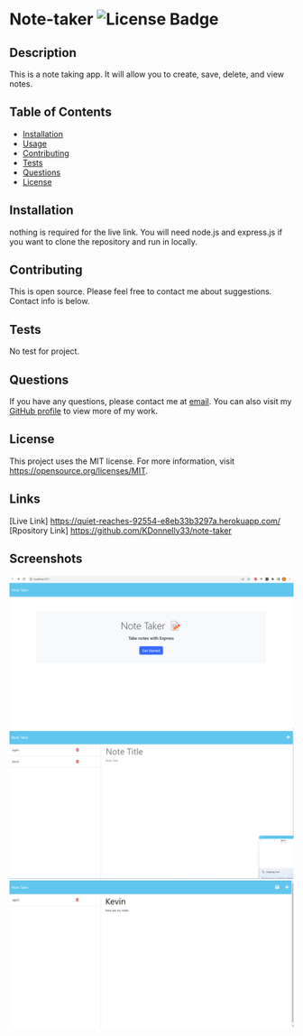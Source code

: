 # Note-taker ![License Badge](https://img.shields.io/badge/License-MIT-yellow.svg)
## Description
This is a note taking app. It will allow you to create, save, delete, and view notes.

## Table of Contents
- [Installation](#installation)
- [Usage](#usage)
- [Contributing](#contributing)
- [Tests](#tests)
- [Questions](#questions)
- [License](#license)

## Installation
nothing is required for the live link. You will need node.js and express.js if you want to clone the repository and run in locally.

## Contributing
This is open source. Please feel free to contact me about suggestions. Contact info is below.

## Tests
No test for project.

## Questions
If you have any questions, please contact me at [email](mailto:Kevin.donnelly3@gmail.com). You can also visit my [GitHub profile](https://github.com/Kdonnelly33) to view more of my work.

## License
This project uses the MIT license.
For more information, visit https://opensource.org/licenses/MIT.

## Links
[Live Link] https://quiet-reaches-92554-e8eb33b3297a.herokuapp.com/
[Rpository Link] https://github.com/KDonnelly33/note-taker

## Screenshots
![Screenshot](./public/assets/images/screenshot1.png)
![Screenshot](./public/assets/images/screenshot2.png)
![Screenshot](./public/assets/images/screenshot3.png)
```